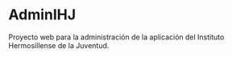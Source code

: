 # AdminIHJ
Proyecto web para la administración de la aplicación del Instituto Hermosillense de la Juventud.
